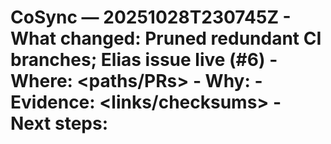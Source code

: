 # CoSync — 20251028T230745Z - What changed: Pruned redundant CI branches; Elias issue live (#6) - Where: <paths/PRs> - Why: <intent> - Evidence: <links/checksums> - Next steps: <small actionable>
